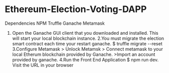 # Ethereum-Election-Voting-DAPP

Dependencies
  NPM
  Truffle
  Ganache
  Metamask
  
  1. Open the Ganache GUI client that you downloaded and installed. This will start your local blockchain instance.
  2.You must migrate the election smart contract each time your restart ganache.
      $ truffle migrate --reset
  3.Configure Metamask
    > Unlock Metamsk
    > Connect metamask to your local Etherum blockchain provided by Ganache.
    >Import an account provided by ganache.
  4.Run the Front End Application
      $ npm run dev. Visit the URL in your  browser

